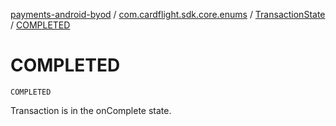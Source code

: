 [payments-android-byod](../../index.md) / [com.cardflight.sdk.core.enums](../index.md) / [TransactionState](index.md) / [COMPLETED](./-c-o-m-p-l-e-t-e-d.md)

# COMPLETED

`COMPLETED`

Transaction is in the onComplete state.

